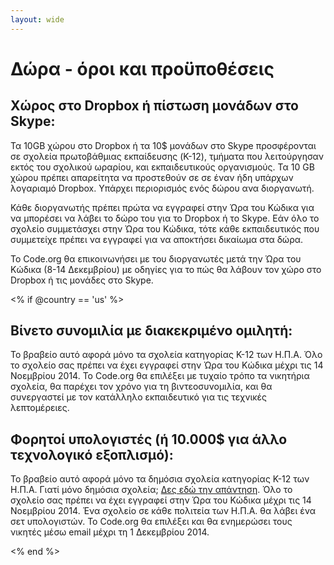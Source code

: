 ```yaml
---
layout: wide
---
```


# Δώρα - όροι και προϋποθέσεις

## Χώρος στο Dropbox ή πίστωση μονάδων στο Skype:

Τα 10GB χώρου στο Dropbox ή τα 10$ μονάδων στο Skype προσφέρονται σε σχολεία πρωτοβάθμιας εκπαίδευσης (K-12), τμήματα που λειτούργησαν εκτός του σχολικού ωραρίου, και εκπαιδευτικούς οργανισμούς. Τα 10 GB χώρου πρέπει απαρείτητα να προστεθούν σε σε έναν ήδη υπάρχων λογαριαμό Dropbox. Υπάρχει περιορισμός ενός δώρου ανα διοργανωτή.

Κάθε διοργανωτής πρέπει πρώτα να εγγραφεί στην Ώρα του Κώδικα για να μπορέσει να λάβει το δώρο του για το Dropbox ή το Skype. Εάν όλο το σχολείο συμμετάσχει στην Ώρα του Κώδικα, τότε κάθε εκπαιδευτικός που συμμετείχε πρέπει να εγγραφεί για να αποκτήσει δικαίωμα στα δώρα.

Το Code.org θα επικοινωνήσει με του διοργανωτές μετά την Ώρα του Κώδικα (8-14 Δεκεμβρίου) με οδηγίες για το πώς θα λάβουν τον χώρο στο Dropbox ή τις μονάδες στο Skype.

<% if @country == 'us' %>

## Βίνετο συνομιλία με διακεκριμένο ομιλητή:

Το βραβείο αυτό αφορά μόνο τα σχολεία κατηγορίας K-12 των Η.Π.Α. Όλο το σχολείο σας πρέπει να έχει εγγραφεί στην Ώρα του Κώδικα μέχρι τις 14 Νοεμβρίου 2014. Το Code.org θα επιλέξει με τυχαίο τρόπο τα νικητήρια σχολεία, θα παρέχει τον χρόνο για τη βιντεοσυνομιλία, και θα συνεργαστεί με τον κατάλληλο εκπαιδευτικό για τις τεχνικές λεπτομέρειες.

## Φορητοί υπολογιστές (ή 10.000$ για άλλο τεχνολογικό εξοπλισμό):

Το βραβείο αυτό αφορά μόνο τα δημόσια σχολεία κατηγορίας K-12 των Η.Π.Α. Γιατί μόνο δημόσια σχολεία; [Δες εδώ την απάντηση](http://www.hourofcode.com/#faq). Όλο το σχολείο σας πρέπει να έχει εγγραφεί στην Ώρα του Κώδικα μέχρι τις 14 Νοεμβρίου 2014. Ένα σχολείο σε κάθε πολιτεία των Η.Π.Α. θα λάβει ένα σετ υπολογιστών. Το Code.org θα επιλέξει και θα ενημερώσει τους νικητές μέσω email μέχρι τη 1 Δεκεμβρίου 2014.

<% end %>
